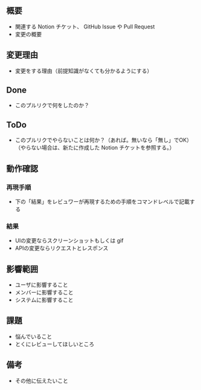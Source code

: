 ## 概要

* 関連する Notion チケット、 GitHub Issue や Pull Request
* 変更の概要

## 変更理由

* 変更をする理由（前提知識がなくても分かるようにする）

## Done

* このプルリクで何をしたのか？

## ToDo

* このプルリクでやらないことは何か？（あれば。無いなら「無し」でOK）（やらない場合は、新たに作成した Notion チケットを参照する。）

## 動作確認

### 再現手順

* 下の「結果」をレビュワーが再現するための手順をコマンドレベルで記載する

### 結果

* UIの変更ならスクリーンショットもしくは gif
* APIの変更ならリクエストとレスポンス

## 影響範囲

* ユーザに影響すること
* メンバーに影響すること
* システムに影響すること

## 課題

* 悩んでいること
* とくにレビューしてほしいところ

## 備考

* その他に伝えたいこと
